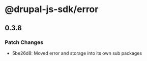 # @drupal-js-sdk/error

## 0.3.8

### Patch Changes

- 5be26d8: Moved error and storage into its own sub packages
